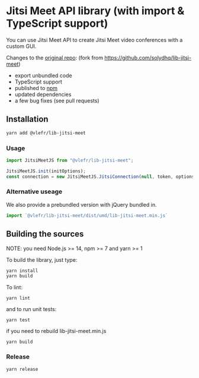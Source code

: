# Jitsi Meet API library (with import & TypeScript support)

You can use Jitsi Meet API to create Jitsi Meet video conferences with a custom GUI.

Changes to the [original repo](https://github.com/jitsi/lib-jitsi-meet):
(fork from https://github.com/solydhq/lib-jitsi-meet)

-   export unbundled code
-   TypeScript support
-   published to [npm](https://www.npmjs.com/package/@vlefr/lib-jitsi-meet)
-   updated dependencies
-   a few bug fixes (see pull requests)

## Installation

```bash
yarn add @vlefr/lib-jitsi-meet
```

### Usage

```typescript
import JitsiMeetJS from "@vlefr/lib-jitsi-meet";

JitsiMeetJS.init(initOptions);
const connection = new JitsiMeetJS.JitsiConnection(null, token, options);
```

### Alternative useage

We also provide a prebundled version with jQuery bundled in.

```typescript
import `@vlefr/lib-jitsi-meet/dist/umd/lib-jitsi-meet.min.js`
```

## Building the sources

NOTE: you need Node.js >= 14, npm >= 7 and yarn >= 1

To build the library, just type:

```bash
yarn install
yarn build
```

To lint:

```
yarn lint
```

and to run unit tests:

```
yarn test
```

if you need to rebuild lib-jitsi-meet.min.js

```
yarn build
```

### Release

```
yarn release
```
